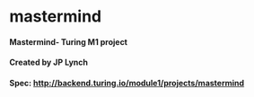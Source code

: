# mastermind
#### Mastermind- Turing M1 project
#### Created by JP Lynch
#### Spec: http://backend.turing.io/module1/projects/mastermind 
